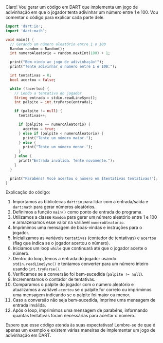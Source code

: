 Claro! Vou gerar um código em DART que implementa um jogo de adivinhação em que o jogador tenta adivinhar um número entre 1 e 100. Vou comentar o código para explicar cada parte dele.

```dart
import 'dart:io';
import 'dart:math';

void main() {
  // Gerando um número aleatório entre 1 e 100
  Random random = Random();
  int numeroAleatorio = random.nextInt(100) + 1;

  print("Bem-vindo ao jogo de adivinhação!");
  print("Tente adivinhar o número entre 1 e 100:");

  int tentativas = 0;
  bool acertou = false;

  while (!acertou) {
    // Lendo a tentativa do jogador
    String entrada = stdin.readLineSync();
    int palpite = int.tryParse(entrada);

    if (palpite != null) {
      tentativas++;

      if (palpite == numeroAleatorio) {
        acertou = true;
      } else if (palpite < numeroAleatorio) {
        print("Tente um número maior.");
      } else {
        print("Tente um número menor.");
      }
    } else {
      print("Entrada inválida. Tente novamente.");
    }
  }

  print("Parabéns! Você acertou o número em $tentativas tentativas!");
}
```

Explicação do código:
1. Importamos as bibliotecas `dart:io` para lidar com a entrada/saída e `dart:math` para gerar números aleatórios.
2. Definimos a função `main()` como ponto de entrada do programa.
3. Utilizamos a classe `Random` para gerar um número aleatório entre 1 e 100 e armazenamos esse valor na variável `numeroAleatorio`.
4. Imprimimos uma mensagem de boas-vindas e instruções para o jogador.
5. Inicializamos as variáveis `tentativas` (contador de tentativas) e `acertou` (flag que indica se o jogador acertou o número).
6. Iniciamos um loop `while` que continuará até que o jogador acerte o número.
7. Dentro do loop, lemos a entrada do jogador usando `stdin.readLineSync()` e tentamos converter para um número inteiro usando `int.tryParse()`.
8. Verificamos se a conversão foi bem-sucedida (`palpite != null`).
9. Incrementamos o contador de tentativas.
10. Comparamos o palpite do jogador com o número aleatório e atualizamos a variável `acertou` se o palpite for correto ou imprimimos uma mensagem indicando se o palpite foi maior ou menor.
11. Caso a conversão não seja bem-sucedida, imprime uma mensagem de entrada inválida.
12. Após o loop, imprimimos uma mensagem de parabéns, informando quantas tentativas foram necessárias para acertar o número.

Espero que esse código atenda às suas expectativas! Lembre-se de que é apenas um exemplo e existem várias maneiras de implementar um jogo de adivinhação em DART.
